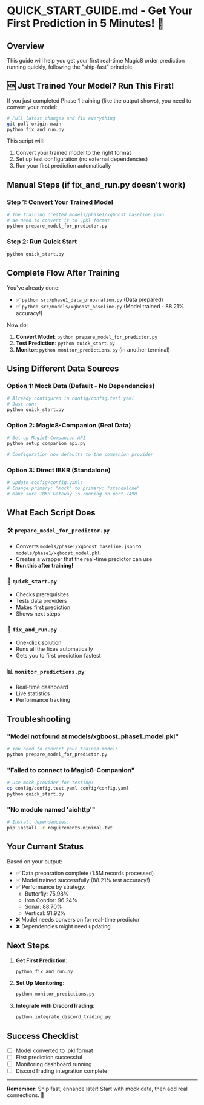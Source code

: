# QUICK_START_GUIDE.md - Get Your First Prediction in 5 Minutes! 🚀

## Overview

This guide will help you get your first real-time Magic8 order prediction running quickly, following the "ship-fast" principle.

## 🆕 Just Trained Your Model? Run This First!

If you just completed Phase 1 training (like the output shows), you need to convert your model:

```bash
# Pull latest changes and fix everything
git pull origin main
python fix_and_run.py
```

This script will:
1. Convert your trained model to the right format
2. Set up test configuration (no external dependencies)
3. Run your first prediction automatically

## Manual Steps (if fix_and_run.py doesn't work)

### Step 1: Convert Your Trained Model

```bash
# The training created models/phase1/xgboost_baseline.json
# We need to convert it to .pkl format
python prepare_model_for_predictor.py
```

### Step 2: Run Quick Start

```bash
python quick_start.py
```

## Complete Flow After Training

You've already done:
- ✅ `python src/phase1_data_preparation.py` (Data prepared)
- ✅ `python src/models/xgboost_baseline.py` (Model trained - 88.21% accuracy!)

Now do:
1. **Convert Model**: `python prepare_model_for_predictor.py`
2. **Test Prediction**: `python quick_start.py`
3. **Monitor**: `python monitor_predictions.py` (in another terminal)

## Using Different Data Sources

### Option 1: Mock Data (Default - No Dependencies)
```bash
# Already configured in config/config.test.yaml
# Just run:
python quick_start.py
```

### Option 2: Magic8-Companion (Real Data)
```bash
# Set up Magic8-Companion API
python setup_companion_api.py

# Configuration now defaults to the companion provider
```

### Option 3: Direct IBKR (Standalone)
```bash
# Update config/config.yaml:
# Change primary: "mock" to primary: "standalone"
# Make sure IBKR Gateway is running on port 7498
```

## What Each Script Does

### 🛠️ `prepare_model_for_predictor.py`
- Converts `models/phase1/xgboost_baseline.json` to `models/phase1/xgboost_model.pkl`
- Creates a wrapper that the real-time predictor can use
- **Run this after training!**

### 🎯 `quick_start.py`
- Checks prerequisites
- Tests data providers
- Makes first prediction
- Shows next steps

### 🔧 `fix_and_run.py`
- One-click solution
- Runs all the fixes automatically
- Gets you to first prediction fastest

### 📊 `monitor_predictions.py`
- Real-time dashboard
- Live statistics
- Performance tracking

## Troubleshooting

### "Model not found at models/xgboost_phase1_model.pkl"
```bash
# You need to convert your trained model:
python prepare_model_for_predictor.py
```

### "Failed to connect to Magic8-Companion"
```bash
# Use mock provider for testing:
cp config/config.test.yaml config/config.yaml
python quick_start.py
```

### "No module named 'aiohttp'"
```bash
# Install dependencies:
pip install -r requirements-minimal.txt
```

## Your Current Status

Based on your output:
- ✅ Data preparation complete (1.5M records processed)
- ✅ Model trained successfully (88.21% test accuracy!)
- ✅ Performance by strategy:
  - Butterfly: 75.98%
  - Iron Condor: 96.24%
  - Sonar: 88.70%
  - Vertical: 91.92%
- ❌ Model needs conversion for real-time predictor
- ❌ Dependencies might need updating

## Next Steps

1. **Get First Prediction**:
   ```bash
   python fix_and_run.py
   ```

2. **Set Up Monitoring**:
   ```bash
   python monitor_predictions.py
   ```

3. **Integrate with DiscordTrading**:
   ```bash
   python integrate_discord_trading.py
   ```

## Success Checklist

- [ ] Model converted to .pkl format
- [ ] First prediction successful
- [ ] Monitoring dashboard running
- [ ] DiscordTrading integration complete

---

**Remember**: Ship fast, enhance later! Start with mock data, then add real connections. 🚀
